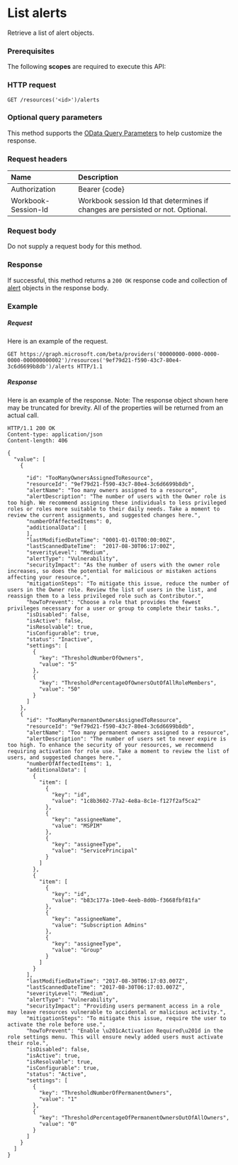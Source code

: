 # List alerts

Retrieve a list of alert objects.
### Prerequisites
The following **scopes** are required to execute this API: 
### HTTP request
<!-- { "blockType": "ignored" } -->
```http
GET /resources('<id>')/alerts
```
### Optional query parameters
This method supports the [OData Query Parameters](http://graph.microsoft.io/docs/overview/query_parameters) to help customize the response.

### Request headers
| Name      |Description|
|:----------|:----------|
| Authorization  | Bearer {code}|
| Workbook-Session-Id  | Workbook session Id that determines if changes are persisted or not. Optional.|

### Request body
Do not supply a request body for this method.
### Response
If successful, this method returns a `200 OK` response code and collection of [alert](../resources/alert.md) objects in the response body.
### Example
##### Request
Here is an example of the request.
<!-- {
  "blockType": "request",
  "name": "get_alerts"
}-->
```http
GET https://graph.microsoft.com/beta/providers('00000000-0000-0000-0000-000000000002')/resources('9ef79d21-f590-43c7-80e4-3c6d6699b8db')/alerts HTTP/1.1
```
##### Response
Here is an example of the response. Note: The response object shown here may be truncated for brevity. All of the properties will be returned from an actual call.
<!-- {
  "blockType": "response",
  "truncated": true,
  "@odata.type": "microsoft.graph.alert",
  "isCollection": true
} -->
```http
HTTP/1.1 200 OK
Content-type: application/json
Content-length: 406

{
  "value": [
    {

      "id": "TooManyOwnersAssignedToResource",
      "resourceId": "9ef79d21-f590-43c7-80e4-3c6d6699b8db",
      "alertName": "Too many owners assigned to a resource",
      "alertDescription": "The number of users with the Owner role is too high. We recommend assigning these individuals to less privileged roles or roles more suitable to their daily needs. Take a moment to review the current assignments, and suggested changes here.",
      "numberOfAffectedItems": 0,
      "additionalData": [
      ],
      "lastModifiedDateTime": "0001-01-01T00:00:00Z",
      "lastScannedDateTime":  "2017-08-30T06:17:00Z",
      "severityLevel": "Medium",
      "alertType": "Vulnerability",
      "securityImpact": "As the number of users with the owner role increases, so does the potential for malicious or mistaken actions affecting your resource.",
      "mitigationSteps": "To mitigate this issue, reduce the number of users in the Owner role. Review the list of users in the list, and reassign them to a less privileged role such as Contributor.",
      "howToPrevent": "Choose a role that provides the fewest privileges necessary for a user or group to complete their tasks.",
      "isDisabled": false,
      "isActive": false,
      "isResolvable": true,
      "isConfigurable": true,
      "status": "Inactive",
      "settings": [
        {
          "key": "ThresholdNumberOfOwners",
          "value": "5"
        },
        {
          "key": "ThresholdPercentageOfOwnersOutOfAllRoleMembers",
          "value": "50"
        }
      ]
    },
    {
      "id": "TooManyPermanentOwnersAssignedToResource",
      "resourceId": "9ef79d21-f590-43c7-80e4-3c6d6699b8db",
      "alertName": "Too many permanent owners assigned to a resource",
      "alertDescription": "The number of users set to never expire is too high. To enhance the security of your resources, we recommend requiring activation for role use. Take a moment to review the list of users, and suggested changes here.",
      "numberOfAffectedItems": 1,
      "additionalData": [
        {
          "item": [
            {
              "key": "id",
              "value": "1c8b3602-77a2-4e8a-8c1e-f127f2af5ca2"
            },
            {
              "key": "assigneeName",
              "value": "MSPIM"
            },
            {
              "key": "assigneeType",
              "value": "ServicePrincipal"
            }
          ]
        },
        {
          "item": [
            {
              "key": "id",
              "value": "b83c177a-10e0-4eeb-8d0b-f3668fbf81fa"
            },
            {
              "key": "assigneeName",
              "value": "Subscription Admins"
            },
            {
              "key": "assigneeType",
              "value": "Group"
            }
          ]
        }
      ],
      "lastModifiedDateTime": "2017-08-30T06:17:03.007Z",
      "lastScannedDateTime": "2017-08-30T06:17:03.007Z",
      "severityLevel": "Medium",
      "alertType": "Vulnerability",
      "securityImpact": "Providing users permanent access in a role may leave resources vulnerable to accidental or malicious activity.",
      "mitigationSteps": "To mitigate this issue, require the user to activate the role before use.",
      "howToPrevent": "Enable \u201cActivation Required\u201d in the role settings menu. This will ensure newly added users must activate their role.",
      "isDisabled": false,
      "isActive": true,
      "isResolvable": true,
      "isConfigurable": true,
      "status": "Active",
      "settings": [
        {
          "key": "ThresholdNumberOfPermanentOwners",
          "value": "1"
        },
        {
          "key": "ThresholdPercentageOfPermanentOwnersOutOfAllOwners",
          "value": "0"
        }
      ]
    }
  ]
}
```

<!-- uuid: 8fcb5dbc-d5aa-4681-8e31-b001d5168d79
2015-10-25 14:57:30 UTC -->
<!-- {
  "type": "#page.annotation",
  "description": "List alerts",
  "keywords": "",
  "section": "documentation",
  "tocPath": ""
}-->